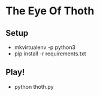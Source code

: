 # The Eye Of Thoth

## Setup

* mkvirtualenv -p python3
* pip install -r requirements.txt

## Play!

* python thoth.py